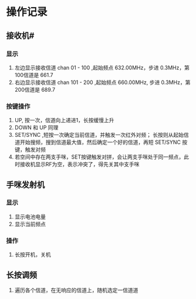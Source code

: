 # 操作记录

## 接收机#
### 显示
1. 左边显示接收信道 chan 01 - 100 ,起始频点 632.00MHz，步进 0.3MHz，第100信道是 661.7
2. 右边显示接收信道 chan 101 - 200 ,起始频点 660.00MHz, 步进 0.3MHz，第200信道是 689.7

### 按键操作
1. UP, 按一次，信道向上递进1，长按缓慢上升
2. DOWN 和 UP 同理
3. SET/SYNC ,短按一次确定当前信道，并触发一次红外对频； 长按则从起始信道开始搜频，搜到信道最大值，然后确定一个好的信道，再短 SET/SYNC 按键，触发对频
4. 若空间中存在两支手咪，SET按键触发对拼，会让两支手咪处于同一频点，此时接收机显示RF为空，表示冲突了，得先关其中支手咪

## 手咪发射机
### 显示
1. 显示电池电量
2. 显示当前频点

### 操作
1. 长按开机，关机


## 长按调频
1. 遍历各个信道，在无响应的信道上，随机选定一信道道

